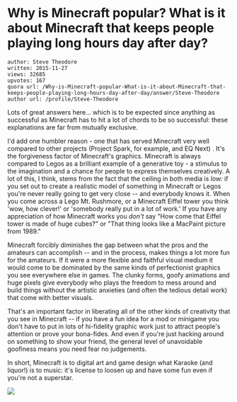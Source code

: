 # Why is Minecraft popular? What is it about Minecraft that keeps people playing long hours day after day?

	author: Steve Theodore
	written: 2015-11-27
	views: 32685
	upvotes: 167
	quora url: /Why-is-Minecraft-popular-What-is-it-about-Minecraft-that-keeps-people-playing-long-hours-day-after-day/answer/Steve-Theodore
	author url: /profile/Steve-Theodore


Lots of great answers here... which is to be expected since anything as successful as Minecraft has to hit a lot of chords to be so successful: these explanations are far from mutually exclusive. 

I'd add one humbler reason - one that has served Minecraft very well compared to other projects (Project Spark, for example, and EQ Next) . It's the forgiveness factor of Minecraft's graphics. Minecraft is always compared to Legos as a brilliant example of a generative toy - a stimulus to the imagination and a chance for people to express themselves creatively. A lot of this, I think, stems from the fact that the ceiling in both media is _low:_ if you set out to create a realistic model of something in Minecraft or Legos you're never really going to get very close -- and everybody knows it. When you come across a Lego Mt. Rushmore, or a Minecraft Eiffel tower you think 'wow, how clever!' or 'somebody really put in a lot of work.' If you have any appreciation of how Minecraft works you _don't_  say "How come that Eiffel tower is made of huge cubes?" or "That thing looks like a MacPaint picture from 1989." 

 Minecraft forcibly diminishes the gap between what the pros and the amateurs can accomplish -- and in the process, makes things a lot more fun for the amateurs. If it were a more flexible and faithful visual medium it would come to be dominated by the same kinds of perfectionist graphics you see everywhere else in games. The clunky forms, goofy animations and huge pixels give everybody who plays the freedom to mess around and build things without the artistic anxieties (and often the tedious detail work) that come with better visuals. 

That's an important factor in liberating all of the other kinds of creativity that you see in Minecraft -- if you have a fun idea for a mod or minigame you don't have to put in lots of hi-fidelity graphic work just to attract people's attention or prove your bona-fides. And even if you're just hacking around on something to show your friend, the general level of unavoidable goofiness means you need fear no judgements.

In short, Minecraft is to digital art and game design what Karaoke (and liquor!) is to music: it's license to loosen up and have some fun even if you're not a superstar.



![](https://qph.fs.quoracdn.net/main-qimg-ca33f25856641df1735bca5c69f29cde-c)

